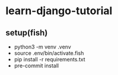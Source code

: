 # learn-django-tutorial

## setup(fish)

- python3 -m venv .venv
- source .env/bin/activate.fish
- pip install -r requirements.txt
- pre-commit install
